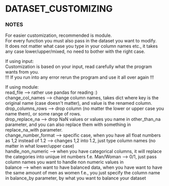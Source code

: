 # DATASET_CUSTOMIZING  

### NOTES
For easier customization, recommended is module.  
For every function you must also pass in the dataset you want to modify.  
It does not matter what case you type in your column names etc., it takes any case lower/upper/mixed, no need to bother with the right case.  

If using input:  
Customization is based on your input, read carefully what the program wants from you.  
!!! If you run into any error rerun the program and use it all over again !!!  


If using module:  
read_file --> rather use pandas for reading :)  
change_col_names --> change column names, takes dict where key is the original name (case doesn't matter), and value is the renamed column.  
drop_columns_rows --> drop column (no matter the lower or upper case you name them), or some range of rows.  
drop_replace_na --> drop NaN values or values you name in other_than_na parameter, and you can also replace them with something in replace_na_with parameter.  
change_number_format --> specific case, when you have all float numbers as 1,2 instead of 1.2 --> changes 1,2 into 1.2, just type column names (no matter in what lower/upper case)  
handle_non_numeric --> when you have categorical columns, it will replace the categories into unique int numbers f.e. Man/Woman --> 0/1, just pass column names you want to handle non numeric values in    
balance --> when want to have balanced data, when you have want to have the same amount of men as women f.e., you just specify the column name in balance_by parameter, by what you want to balance your dataset  
